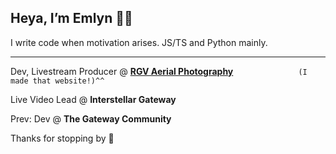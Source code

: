 ## Heya, I’m Emlyn 👋😁

I write code when motivation arises. JS/TS and Python mainly. 

---

Dev, Livestream Producer @ **[RGV Aerial Photography](https://rgvaerial.org)**
`              (I made that website!)^^`

Live Video Lead @ **Interstellar Gateway**



Prev: Dev @ **The Gateway Community**


Thanks for stopping by 🫡
<!---
emlynlj/emlynlj is a ✨ special ✨ repository because its `README.md` (this file) appears on your GitHub profile.
You can click the Preview link to take a look at your changes.
--->
